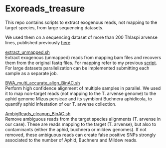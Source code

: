 # Exoreads_treasure
This repo contains scripts to extract exogenous reads, not mapping to the target species, from large sequencing datasets.

We used them on a sequencing dataset of more than 200 Thlaspi arvense lines, published previously [here](https://journals.plos.org/plosgenetics/article?id=10.1371/journal.pgen.1010452)

[extract_unmapped.sh](https://github.com/Dario-Galanti/Exoreads_treasure/blob/main/extract_unmapped.sh)<br/>
Extract exogenous (unmapped) reads from mapping bam files and recovers them from the original fastq files. For mapping refer to my previous [script](https://github.com/Dario-Galanti/BinAC_varcalling/blob/main/1_BWA_multi_align_BinAC.sh). For large datasets parallelization can be implemented submitting each sample as a separate job.

[BWA_multi_accurate_align_BinAC.sh](https://github.com/Dario-Galanti/Exoreads_treasure/blob/main/BWA_multi_accurate_align_BinAC.sh)<br/>
Perform high confidence alignment of multiple samples in parallel.
We used it to map non-target reads (not mapping to the T. arvense genome) to the aphid genome Mizus persicae and its symbiont Buchnera aphidicola, to quantify aphid infestation of our T. arvense collection.

[AmbigReads_cleanup_BinAC.sh](https://github.com/Dario-Galanti/Exoreads_treasure/blob/main/AmbigReads_cleanup_BinAC.sh)<br/>
Remove ambiguous reads from the target species alignments (T. arvense in our case). These are reads mapping to the target (T. arvense), but also to contaminants (either the aphid, buchnera or mildew genomes). If not removed, these ambiguous reads can create false positive SNPs strongly associated to the number of Aphid, Buchnera and Mildew reads.

